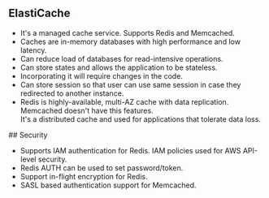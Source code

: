 ## ElastiCache
- It's a managed cache service. Supports Redis and Memcached.
- Caches are in-memory databases with high performance and low latency.
- Can reduce load of databases for read-intensive operations.
- Can store states and allows the application to be stateless.
- Incorporating it will require changes in the code.
- Can store session so that user can use same session in case they redirected to another instance.
- Redis is highly-available, multi-AZ cache with data replication. Memcached doesn't have this features.  
It's a distributed cache and used for applications that tolerate data loss.

## Security
- Supports IAM authentication for Redis. IAM policies used for AWS API-level security.
- Redis AUTH can be used to set password/token.
- Support in-flight encryption for Redis.
- SASL based authentication support for Memcached.
